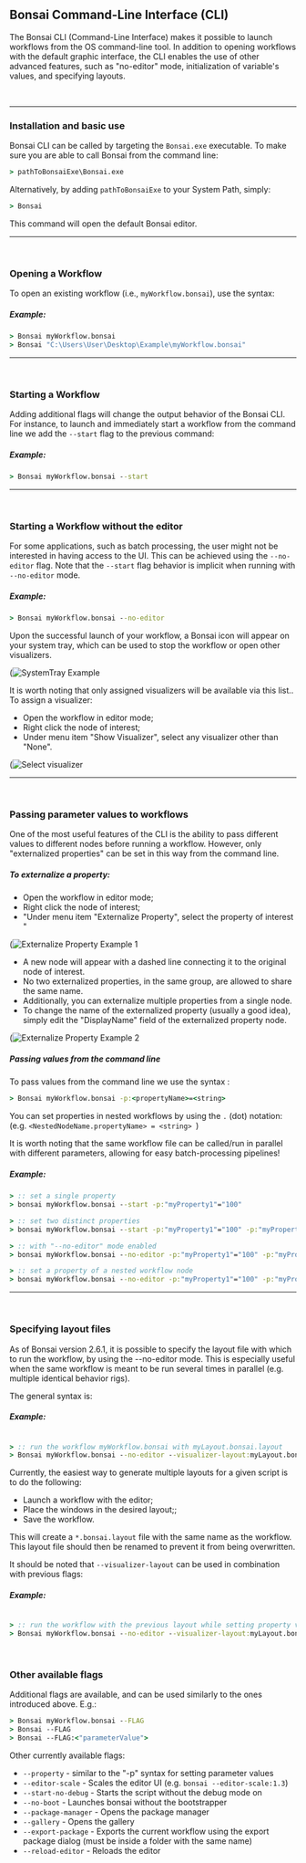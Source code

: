 ## Bonsai Command-Line Interface (CLI)

The Bonsai CLI (Command-Line Interface) makes it possible to launch workflows from the OS command-line tool. In addition to opening workflows with the default graphic interface, the CLI enables the use of other advanced features, such as "no-editor" mode, initialization of variable's values, and specifying layouts.


&nbsp;
___
### Installation and basic use
Bonsai CLI can be called by targeting the ```Bonsai.exe``` executable. To make sure you are able to call Bonsai from the command line:

```cmd
> pathToBonsaiExe\Bonsai.exe
```
Alternatively, by adding ```pathToBonsaiExe``` to your System Path, simply:

```cmd
> Bonsai
```

This command will open the default Bonsai editor.

___
&nbsp;
### Opening a Workflow

To open an existing workflow (i.e., ```myWorkflow.bonsai```), use the syntax:

##### Example:

```cmd
> Bonsai myWorkflow.bonsai
> Bonsai "C:\Users\User\Desktop\Example\myWorkflow.bonsai"
```
___
&nbsp;
### Starting a Workflow

Adding additional flags will change the output behavior of the Bonsai CLI. For instance, to launch and immediately start a workflow from the command line we add the ```--start``` flag to the previous command:


##### Example:
```cmd
> Bonsai myWorkflow.bonsai --start
```

___
&nbsp;
### Starting a Workflow without the editor


For some applications, such as batch processing, the user might not be interested in having access to the UI. This can be achieved using the ```--no-editor``` flag. Note that the ```--start``` flag behavior is implicit when running with ```--no-editor``` mode.


##### Example:
```cmd
> Bonsai myWorkflow.bonsai --no-editor
```

Upon the successful launch of your workflow, a Bonsai icon will appear on your system tray, which can be used to stop the workflow or open other visualizers.

(![SystemTray Example](~/images/Article_CLI_SystemTrayBonsai.png)

It is worth noting that only assigned visualizers will be available via this list.. To assign a visualizer:
- Open the workflow in editor mode;
- Right click the node of interest;
- Under menu item "Show Visualizer", select any visualizer other than "None".

(![Select visualizer](~/images/Article_CLI_Select_visualizer.png)


___
&nbsp;
### Passing parameter values to workflows

One of the most useful features of the CLI is the ability to pass different values to different nodes before running a workflow. However, only "externalized properties" can be set in this way from the command line.

##### To externalize a property:
- Open the workflow in editor mode;
- Right click the node of interest;
- "Under menu item "Externalize Property", select the property of interest "

(![Externalize Property Example 1](~/images/Article_CLI_extern_prop_example.png)

- A new node will appear with a dashed line connecting it to the original node of interest.
- No two externalized properties, in the same group, are allowed to share the same name.
- Additionally, you can externalize multiple properties from a single node.
- To change the name of the externalized property (usually a good idea), simply edit the "DisplayName" field of the externalized property node.

(![Externalize Property Example 2](~/images/Article_CLI_extern_prop_example_2.png)

##### Passing values from the command line
To pass values from the command line we use the syntax :

```cmd
> Bonsai myWorkflow.bonsai -p:<propertyName>=<string>
```
You can set properties in nested workflows by using the ```.``` (dot) notation: (e.g. ```<NestedNodeName.propertyName> = <string> ```)

It is worth noting that the same workflow file can be called/run in parallel with different parameters, allowing for easy batch-processing pipelines!

##### Example:
```cmd
> :: set a single property
> bonsai myWorkflow.bonsai --start -p:"myProperty1"="100"

> :: set two distinct properties
> bonsai myWorkflow.bonsai --start -p:"myProperty1"="100" -p:"myProperty2"="200"

> :: with "--no-editor" mode enabled
> bonsai myWorkflow.bonsai --no-editor -p:"myProperty1"="100" -p:"myProperty2"="200"

> :: set a property of a nested workflow node
> bonsai myWorkflow.bonsai --no-editor -p:"myProperty1"="100" -p:"myProperty2"="200" -p:"myNestedNode.myProperty1"="Horizontal"
```
___
&nbsp;
### Specifying layout files
As of Bonsai version 2.6.1, it is possible to specify the layout file with which to run the workflow, by using the --no-editor mode. This is especially useful when the same workflow is meant to be run several times in parallel (e.g. multiple identical behavior rigs).

The general syntax is:

##### Example:
```cmd

> :: run the workflow myWorkflow.bonsai with myLayout.bonsai.layout
> Bonsai myWorkflow.bonsai --no-editor --visualizer-layout:myLayout.bonsai.layout
```

Currently, the easiest way to generate multiple layouts for a given script is to do the following:
- Launch a workflow with the editor;
- Place the windows in the desired layout;;
- Save the workflow.

This will create a ```*.bonsai.layout``` file with the same name as the workflow. This layout file should then be renamed to prevent it from being overwritten.

It should be noted that ```--visualizer-layout``` can be used in combination with previous flags:

##### Example:
```cmd

> :: run the workflow with the previous layout while setting property values
> Bonsai myWorkflow.bonsai --no-editor --visualizer-layout:myLayout.bonsai.layout -p:"myProperty1"="100" -p:"myProperty2"="200" -p:"myNestedNode.myProperty1"="Horizontal"

```

&nbsp;

### Other available flags
Additional flags are available, and can be used similarly to the ones introduced above. E.g.:

```cmd
> Bonsai myWorkflow.bonsai --FLAG
> Bonsai --FLAG
> Bonsai --FLAG:<"parameterValue">
```

Other currently available flags:

- ```--property``` - similar to the "-p" syntax for setting parameter values
- ```--editor-scale``` - Scales the editor UI (e.g. ```bonsai --editor-scale:1.3```)
- ```--start-no-debug``` - Starts the script without the debug mode on
- ```--no-boot``` - Launches bonsai without the bootstrapper
- ```--package-manager``` - Opens the package manager
- ```--gallery``` - Opens the gallery
- ```--export-package``` - Exports the current workflow using the export package dialog (must be inside a folder with the same name)
- ```--reload-editor``` - Reloads the editor



